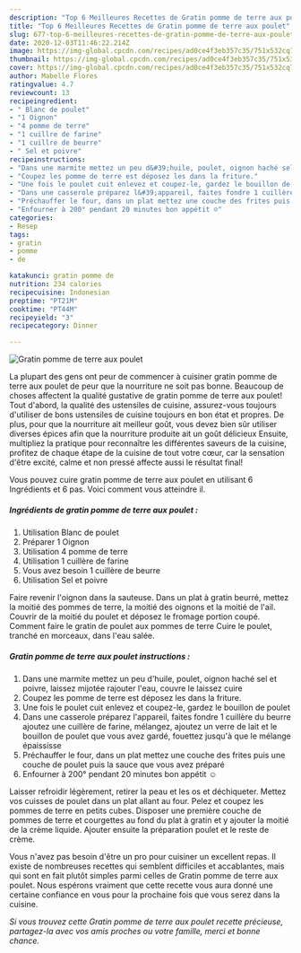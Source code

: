 ```yaml
---
description: "Top 6 Meilleures Recettes de Gratin pomme de terre aux poulet"
title: "Top 6 Meilleures Recettes de Gratin pomme de terre aux poulet"
slug: 677-top-6-meilleures-recettes-de-gratin-pomme-de-terre-aux-poulet
date: 2020-12-03T11:46:22.214Z
image: https://img-global.cpcdn.com/recipes/ad0ce4f3eb357c35/751x532cq70/gratin-pomme-de-terre-aux-poulet-photo-principale-de-la-recette.jpg
thumbnail: https://img-global.cpcdn.com/recipes/ad0ce4f3eb357c35/751x532cq70/gratin-pomme-de-terre-aux-poulet-photo-principale-de-la-recette.jpg
cover: https://img-global.cpcdn.com/recipes/ad0ce4f3eb357c35/751x532cq70/gratin-pomme-de-terre-aux-poulet-photo-principale-de-la-recette.jpg
author: Mabelle Flores
ratingvalue: 4.7
reviewcount: 13
recipeingredient:
- " Blanc de poulet"
- "1 Oignon"
- "4 pomme de terre"
- "1 cuillre de farine"
- "1 cuillre de beurre"
- " Sel et poivre"
recipeinstructions:
- "Dans une marmite mettez un peu d&#39;huile, poulet, oignon haché sel et poivre, laissez mijotée rajouter l&#39;eau, couvre le laissez cuire"
- "Coupez les pomme de terre est déposez les dans la friture."
- "Une fois le poulet cuit enlevez et coupez-le, gardez le bouillon de poulet"
- "Dans une casserole préparez l&#39;appareil, faites fondre 1 cuillère du beurre ajoutez une cuillère de farine, mélangez, ajoutez un verre de lait et le bouillon de poulet que vous avez gardé, fouettez jusqu&#39;à que le mélange épaississe"
- "Préchauffer le four, dans un plat mettez une couche des frites puis une couche de poulet puis la sauce que vous avez préparé"
- "Enfourner à 200° pendant 20 minutes bon appétit ☺️"
categories:
- Resep
tags:
- gratin
- pomme
- de

katakunci: gratin pomme de 
nutrition: 234 calories
recipecuisine: Indonesian
preptime: "PT21M"
cooktime: "PT44M"
recipeyield: "3"
recipecategory: Dinner

---
```



![Gratin pomme de terre aux poulet](https://img-global.cpcdn.com/recipes/ad0ce4f3eb357c35/751x532cq70/gratin-pomme-de-terre-aux-poulet-photo-principale-de-la-recette.jpg)

La plupart des gens ont peur de commencer à cuisiner gratin pomme de terre aux poulet de peur que la nourriture ne soit pas bonne. Beaucoup de choses affectent la qualité gustative de gratin pomme de terre aux poulet! Tout d'abord, la qualité des ustensiles de cuisine, assurez-vous toujours d'utiliser de bons ustensiles de cuisine toujours en bon état et propres. De plus, pour que la nourriture ait meilleur goût, vous devez bien sûr utiliser diverses épices afin que la nourriture produite ait un goût délicieux Ensuite, multipliez la pratique pour reconnaître les différentes saveurs de la cuisine, profitez de chaque étape de la cuisine de tout votre cœur, car la sensation d'être excité, calme et non pressé affecte aussi le résultat final!

<!--inarticleads1-->

Vous pouvez cuire gratin pomme de terre aux poulet en utilisant 6 Ingrédients et 6 pas. Voici comment vous atteindre il.

##### Ingrédients de gratin pomme de terre aux poulet :

1. Utilisation  Blanc de poulet
1. Préparer 1 Oignon
1. Utilisation 4 pomme de terre
1. Utilisation 1 cuillère de farine
1. Vous avez besoin 1 cuillère de beurre
1. Utilisation  Sel et poivre


Faire revenir l&#39;oignon dans la sauteuse. Dans un plat à gratin beurré, mettez la moitié des pommes de terre, la moitié des oignons et la moitié de l&#39;ail. Couvrir de la moitié du poulet et déposez le fromage portion coupé. Comment faire le gratin de poulet aux pommes de terre Cuire le poulet, tranché en morceaux, dans l&#39;eau salée. 

<!--inarticleads2-->

##### Gratin pomme de terre aux poulet instructions :

1. Dans une marmite mettez un peu d&#39;huile, poulet, oignon haché sel et poivre, laissez mijotée rajouter l&#39;eau, couvre le laissez cuire
1. Coupez les pomme de terre est déposez les dans la friture.
1. Une fois le poulet cuit enlevez et coupez-le, gardez le bouillon de poulet
1. Dans une casserole préparez l&#39;appareil, faites fondre 1 cuillère du beurre ajoutez une cuillère de farine, mélangez, ajoutez un verre de lait et le bouillon de poulet que vous avez gardé, fouettez jusqu&#39;à que le mélange épaississe
1. Préchauffer le four, dans un plat mettez une couche des frites puis une couche de poulet puis la sauce que vous avez préparé
1. Enfourner à 200° pendant 20 minutes bon appétit ☺️


Laisser refroidir légèrement, retirer la peau et les os et déchiqueter. Mettez vos cuisses de poulet dans un plat allant au four. Pelez et coupez les pommes de terre en petits cubes. Disposer une première couche de pommes de terre et courgettes au fond du plat à gratin et y ajouter la moitié de la crème liquide. Ajouter ensuite la préparation poulet et le reste de crème. 

<!--inarticleads1-->

<p>
Vous n'avez pas besoin d'être un pro pour cuisiner un excellent repas. Il existe de nombreuses recettes qui semblent difficiles et accablantes, mais qui sont en fait plutôt simples parmi celles de Gratin pomme de terre aux poulet. Nous espérons vraiment que cette recette vous aura donné une certaine confiance en vous pour la prochaine fois que vous serez dans la cuisine.
</p>

<p>
<i>Si vous trouvez cette Gratin pomme de terre aux poulet recette précieuse, partagez-la avec vos amis proches ou votre famille, merci et bonne chance.</i>
</p>
